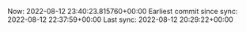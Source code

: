 Now: 2022-08-12 23:40:23.815760+00:00 Earliest commit since sync: 2022-08-12 22:37:59+00:00 Last sync: 2022-08-12 20:29:22+00:00
